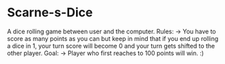 # Scarne-s-Dice
A dice rolling game between user and the computer.
Rules:
-> You have to score as many points as you can but keep in mind that if you end up rolling a dice in 1, your
   turn score will become 0 and your turn gets shifted to the other player.
Goal:
-> Player who first reaches to 100 points will win. :)

